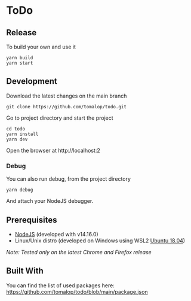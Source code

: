 # ToDo

## Release
To build your own and use it
```
yarn build
yarn start
```

## Development
Download the latest changes on the main branch

```
git clone https://github.com/tomalop/todo.git
```
Go to project directory and start the project

```
cd todo
yarn install
yarn dev
```

Open the browser at http://localhost:2

### Debug
You can also run debug, from the project directory
```
yarn debug
```
And attach your NodeJS debugger.

## Prerequisites
* [NodeJS](https://nodejs.org/en/) (developed with v14.16.0)
* Linux/Unix distro (developed on Windows using WSL2 [Ubuntu 18.04](https://www.microsoft.com/en-us/p/ubuntu-1804-lts/9n9tngvndl3q?rtc=1#activetab=pivot:overviewtab))

*Note: Tested only on the latest Chrome and Firefox release*

## Built With
You can find the list of used packages here:
https://github.com/tomalop/todo/blob/main/package.json
